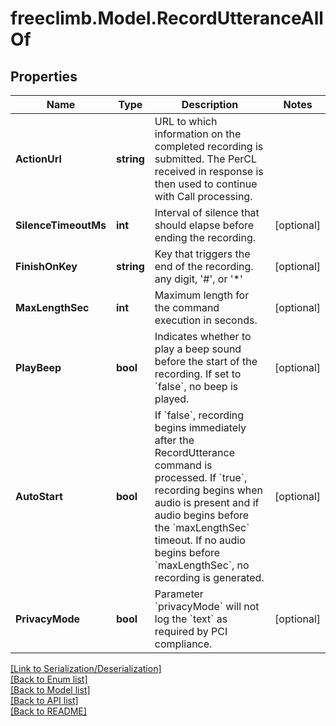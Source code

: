 # freeclimb.Model.RecordUtteranceAllOf


## Properties

Name | Type | Description | Notes
------------ | ------------- | ------------- | -------------
**ActionUrl** | **string** | URL to which information on the completed recording is submitted. The PerCL received in response is then used to continue with Call processing. | 
**SilenceTimeoutMs** | **int** | Interval of silence that should elapse before ending the recording. | [optional] 
**FinishOnKey** | **string** | Key that triggers the end of the recording. any digit, &#39;#&#39;, or &#39;*&#39; | [optional] 
**MaxLengthSec** | **int** | Maximum length for the command execution in seconds. | [optional] 
**PlayBeep** | **bool** | Indicates whether to play a beep sound before the start of the recording. If set to &#x60;false&#x60;, no beep is played. | [optional] 
**AutoStart** | **bool** | If &#x60;false&#x60;, recording begins immediately after the RecordUtterance command is processed. If &#x60;true&#x60;, recording begins when audio is present and if audio begins before the &#x60;maxLengthSec&#x60; timeout. If no audio begins before &#x60;maxLengthSec&#x60;, no recording is generated. | [optional] 
**PrivacyMode** | **bool** | Parameter &#x60;privacyMode&#x60; will not log the &#x60;text&#x60; as required by PCI compliance. | [optional] 

[[Link to Serialization/Deserialization]](../README.md#documentation-for-serialization-deserialization)<br /> 
[[Back to Enum list]](../README.md#documentation-for-enums)<br /> 
[[Back to Model list]](../README.md#documentation-for-models)<br /> 
[[Back to API list]](../README.md#documentation-for-api-endpoints) <br /> 
[[Back to README]](../README.md) <br /> 

